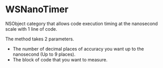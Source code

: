 WSNanoTimer
===========

NSObject category that allows code execution timing at the nanosecond scale with 1 line of code.

The method takes 2 parameters. 

- The number of decimal places of accuracy you want up to the nanosecond (Up to 9 places).
- The block of code that you want to measure.
